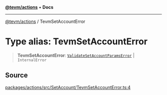 [**@tevm/actions**](../README.md) • **Docs**

***

[@tevm/actions](../globals.md) / TevmSetAccountError

# Type alias: TevmSetAccountError

> **TevmSetAccountError**: [`ValidateSetAccountParamsError`](ValidateSetAccountParamsError.md) \| `InternalError`

## Source

[packages/actions/src/SetAccount/TevmSetAccountError.ts:4](https://github.com/evmts/tevm-monorepo/blob/main/packages/actions/src/SetAccount/TevmSetAccountError.ts#L4)
